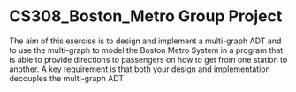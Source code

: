 # CS308_Boston_Metro Group Project
The aim of this exercise is to design and implement a multi-graph ADT and to use the multi-graph to model the Boston Metro System in a program that is able to provide directions to passengers on how to get from one station to another. A key requirement is that both your design and implementation decouples the multi-graph ADT

